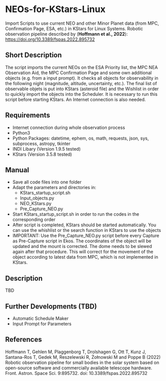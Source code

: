 # NEOs-for-KStars-Linux
Import Scripts to use current NEO and other Minor Planet data (from MPC, Confirmation Page, ESA, etc.) in KStars for Linux Systems.
Robotic observation pipeline described by (**Hoffmann et al., 2022**): https://doi.org/10.3389/fspas.2022.895732

## Short Description
The script imports the current NEOs on the ESA Priority list, the MPC NEA Observation Aid, the MPC Confirmation Page and some own additional objects (e.g. from a input prompt). It checks all objects for observability in the following night (magnitude, altitude, uncertainty, etc.). The final list of observable objets is put into KStars (asteroid file) and the Wishlist in order to quickly import the objects into the Scheduler. It is necessary to run this script before starting KStars. An Internet connection is also needed.

## Requirements
- Internet connection during whole observation process
- Python3
- Python Packages: datetime, ephem, os, math, requests, json, sys, subprocess, astropy, tkinter
- INDI Libary (Version 1.9.5 tested)
- KStars (Version 3.5.8 tested)

## Manual
- Save all code files into one folder
- Adapt the parameters and directories in:
  - KStars_startup_script.sh
  - Input_objects.py
  - NEO_KStars.py
  - Pre_Capture_NEO.py
- Start KStars_startup_script.sh in order to run the codes in the corresponding order
- After script is completed, KStars should be started automatically. You can use the whishlist or the search function in KStars to use the objects
- IMPORTANT: Use the Pre_Capture_NEO.py script before every Capture as Pre-Capture script in Ekos. The coordinates of the object will be updated and the mount is corrected. The dome needs to be slewed again after that procedure. This will correct for the movement of the object according to latest data from MPC, which is not implemented in KStars.

## Description
TBD

## Further Developments (TBD)
- Automatic Schedule Maker
- Input Prompt for Parameters

## References
Hoffmann T, Gehlen M, Plaggenborg T, Drolshagen G, Ott T, Kunz J, Santana-Ros T, Gedek M, Reszelewski R, Żołnowski M and Poppe B (2022) Robotic observation pipeline for small bodies in the solar system based on open-source software and commercially available telescope hardware. Front. Astron. Space Sci. 9:895732. doi: 10.3389/fspas.2022.895732

